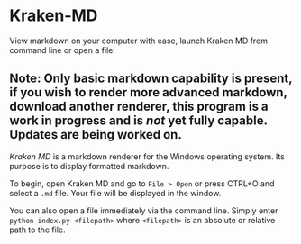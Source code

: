 # Kraken-MD
View markdown on your computer with ease, launch Kraken MD from command line or open a file!

**Note:** Only basic markdown capability is present, if you wish to render more advanced markdown, download another renderer, this program is a work in progress and is *not* yet fully capable. Updates are being worked on.
---

*Kraken MD* is a markdown renderer for the Windows operating system. Its purpose is to display formatted markdown.

To begin, open Kraken MD and go to `File > Open` or press CTRL+O and select a `.md` file. Your file will be displayed in the window.

You can also open a file immediately via the command line. Simply enter `python index.py <filepath>` where `<filepath>` is an absolute or relative path to the file.
